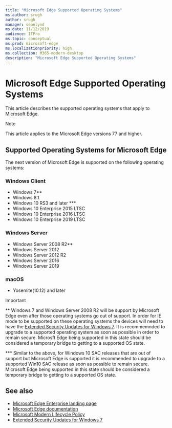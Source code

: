 ```yaml
---
title: "Microsoft Edge Supported Operating Systems"
ms.author: srugh
author: srugh
manager: seanlynd
ms.date: 11/12/2019
audience: ITPro
ms.topic: conceptual
ms.prod: microsoft-edge
ms.localizationpriority: high
ms.collection: M365-modern-desktop
description: "Microsoft Edge Supported Operating Systems"
---
```


# Microsoft Edge Supported Operating Systems

This article describes the supported operating systems that apply to Microsoft Edge.

> [!NOTE]
> This article applies to the Microsoft Edge versions 77 and higher.

## Supported Operating Systems for Microsoft Edge

The next version of Microsoft Edge is supported on the following operating systems:

### Windows Client
- Windows 7**
- Windows 8.1
- Windows 10 RS3 and later ***
- Windows 10 Enterprise 2015 LTSC
- Windows 10 Enterprise 2016 LTSC
- Windows 10 Enterprise 2019 LTSC

### Windows Server
- Windows Server 2008 R2**
- Windows Server 2012
- Windows Server 2012 R2
- Windows Server 2016
- Windows Server 2019

### macOS
- Yosemite(10.12) and later

> [!IMPORTANT]
> ** Windows 7 and Windows Server 2008 R2 will be support by Microsoft Edge even after those operating systems go out of support. In order for IE mode to be supported on these operating systems the devices will need to have the [Extended Security Updates for Windows 7](https://support.microsoft.com/en-us/help/4527878/faq-about-extended-security-updates-for-windows-7). It is recommemnded to upgrade to a supported operating system as soon as possible in order to remain secure. Microsft Edge being supported in this state should be considered a temporary bridge to getting to a supported OS state.
> 
> *** Similar to the above, for Windows 10 SAC releases that are out of support but Microsoft Edge is supported it is recommended to upgrade to a supported Win10 SAC release as soon as possible to remain secure. Microsoft Edge being supported in this state should be considered a temporary bridge to getting to a supported OS state.

## See also

- [Microsoft Edge Enterprise landing page](https://aka.ms/EdgeEnterprise)
- [Microsoft Edge documentation](https://docs.microsoft.com/DeployEdge/)
- [Microsoft Modern Lifecycle Policy](https://support.microsoft.com/en-us/help/30881/modern-lifecycle-policy)
- [Extended Security Updates for Windows 7](https://support.microsoft.com/en-us/help/4527878/faq-about-extended-security-updates-for-windows-7)

